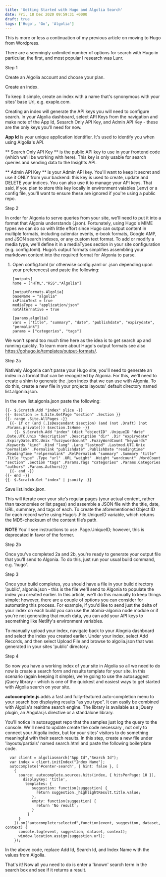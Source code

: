 ```yaml
---
title: 'Getting Started with Hugo and Algolia Search'
date: Fri, 18 Dec 2020 09:59:31 +0000
draft: true
tags: ['Hugo', 'Go', 'Algolia']
---
```


This is more or less a continuation of my previous article on moving to Hugo from Wordpress.  

There are a seemingly unlimited number of options for search with Hugo in particular, the first, and most popular I research was Lunr.

Step 1

Create an Algolia account and choose your plan.

Create an index.

To keep it simple, create an index with a name that's synonymous with your sites' base Url, e.g. exaple.com.

Creating an index will generate the API keys you will need to configure search.  In your Algolia dashboard, select API Keys from the navigation and make note of the App Id, Sesarch Only API Key, and Admin API Key - these are the only keys you'll need for now.

**App Id** is your unique application identifier. It's used to identify you when using Algolia's API.

** Search Only API Key ** is the public API key to use in your frontend code (which we'll be working with here). This key is only usable for search queries and sending data to the Insights API.

** Admin API Key ** is your Admin API key.  You'll want to keep it secret and use it ONLY from your backend: this key is used to create, update and DELETE your indices. You can also use it to manage your API keys.  That said, if you plan to store this key locally in environment vaiables (.env) or a config file, you'll want to ensure these are ignored if you're using a public repo.

Step 2

In order for Algonia to serve queries from your site, we'll need to put it into a format that Algonia understands (.json).  Fortunately, using Hugo's MIME types we can do so with little effort since Hugo can output content in multiple formats, including calendar events, e-book formats, Google AMP, and JSON search indexes, or any custom text format.  To add or modify a media type, we'll define it in a mediaTypes section in your site configuration (e.g. config.toml).  Hugo’s output formats simplifies assembling your markdown content into the required format for Algonia to parse.

1.  Open config.toml (or otherwise config.yaml or .json depending upon your preferences) and paste the following:

        [outputs]
        home = ["HTML","RSS","Algolia"]

        [outputFormats.Algolia]
        baseName = "algolia"
        isPlainText = true
        mediaType = "application/json"
        notAlternative = true

        [params.algolia]
        vars = ["title", "summary", "date", "publishdate", "expirydate", "permalink"]
        params = ["categories", "tags"]

We won't spend too much time here as the idea is to get search up and running quickly.  To learn more about Hugo's output formats see also https://gohugo.io/templates/output-formats/.

Step 2a

Natively Alogonia can't parse your Hugo site, you'll need to generate an index in a format that can be recognized by Algonia.  For this, we'll need to create a shim to generate the .json index that we can use with Algonia.  To do this, create a new file in your projects layouts/_default directory named list.algonia.json.

In the new list.algonia.json paste the following:

    {{- $.Scratch.Add "index" slice -}}
    {{- $section := $.Site.GetPage "section" .Section }}
    {{- range .Site.AllPages -}}
      {{- if or (and (.IsDescendant $section) (and (not .Draft) (not .Params.private))) $section.IsHome -}}
        {{- $.Scratch.Add "index" (dict "objectID" .UniqueID "date" .Date.UTC.Unix "description" .Description "dir" .Dir "expirydate" .ExpiryDate.UTC.Unix "fuzzywordcount" .FuzzyWordCount "keywords" .Keywords "kind" .Kind "lang" .Lang "lastmod" .Lastmod.UTC.Unix "permalink" .Permalink "publishdate" .PublishDate "readingtime" .ReadingTime "relpermalink" .RelPermalink "summary" .Summary "title" .Title "type" .Type "url" .URL "weight" .Weight "wordcount" .WordCount "section" .Section "tags" .Params.Tags "categories" .Params.Categories "authors" .Params.Authors)}}
      {{- end -}}
    {{- end -}}
    {{- $.Scratch.Get "index" | jsonify -}}

Save list.index.json.

This will iterate over your site’s regular pages (your actual content, rather than taxonomies or list pages) and assemble a JSON file with the title, date, URL, summary, and tags of each. To create the aforementioned Object ID for each record we’re using Hugo’s .File.UniqueID variable, which returns the MD5-checksum of the content file’s path.

**NOTE** You'll see instructions to use .Page.UniqueID; however, this is deprecated in favor of the former.

Step 2b

Once you've completed 2a and 2b, you're ready to generate your output file that you'll send to Algonia.  To do this, just run your usual build command, e.g. 'hugo'.

Step 3

Once your build completes, you should have a file in your build directory 'public', algonia.json -  this is the file we'll send to Algonia to populate the index you created earlier.  In this article, we'll do this manually to keep things simple; however, there are a couple of options you can consider for automating this process.  For example, if you'd like to send just the delta of your index on each build you can use the atomia-algonia node module or if you're not generating that much data, you can add your API keys to seomething like Netlify's environment variables.

To manually upload your index, navigate back to your Alognia dashboard and select the index you created earlier.  Under your index, select Add Records, and then select Upload File and browse to algolia.json that was generated in your sites 'public' directory.

Step 4

So now you have a working index of your site in Algolia so all we need to do now is create a search form and results template for your site.  In this scenario (again keeping it simple), we're going to use the autosuggest jQuery library - which is one of the quickest and easiest ways to get started with Algolia search on your site.  

**autocomplete.js** adds a fast and fully-featured auto-completion menu to your search box displaying results "as you type". It can easily be combined with Algolia's realtime search engine. The library is available as a jQuery plugin, an Angular.js directive or a standalone library.
        
You'll notice in autosuggest repo that the samples just log the query to the console.  We'll need to update create the code necessary , not only to connect your Algolia index, but for your sites' visitors to do something meaningful with their search results.  In this step, create a new file under 'layouts/partials' named search.html and paste the following boilerplate code.

      var client = algoliasearch("App Id","Search Id");
      var index = client.initIndex("Index Name");
      autocomplete('#center-search', { hint: false }, [
        {
          source: autocomplete.sources.hits(index, { hitsPerPage: 10 }),
            displayKey: 'title',
             templates: {
                suggestion: function(suggestion) {
                  return suggestion._highlightResult.title.value;
                },
                empty: function(suggestion) {
                  return 'No result';
                }
              }
          }
        ]).on("autocomplete:selected",function(event, suggestion, dataset, context) {
          console.log(event, suggestion, dataset, context);
          window.location.assign(suggestion.url);
        });
        
In the above code, replace Add Id, Search Id, and Index Name with the values from Algolia.  

That's it!  Now all you need to do is enter a 'known' search term in the search box and see if it returns a result.